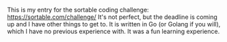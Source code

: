 This is my entry for the sortable coding challenge: https://sortable.com/challenge/
It's not perfect, but the deadline is coming up and I have other things to get to.
It is written in Go (or Golang if you will), which I have no previous experience with. It was a fun learning experience.

